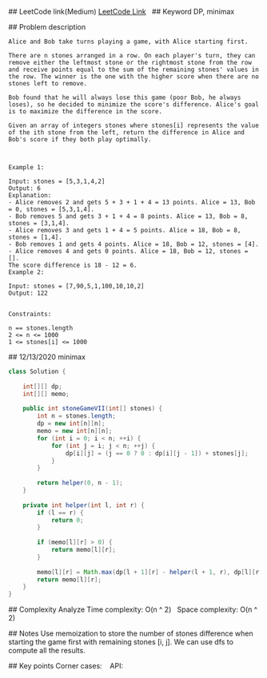 ## LeetCode link(Medium)
[LeetCode Link](https://leetcode.com/problems/stone-game-vii/)
 
## Keyword
DP, minimax

## Problem description
```
Alice and Bob take turns playing a game, with Alice starting first.

There are n stones arranged in a row. On each player's turn, they can remove either the leftmost stone or the rightmost stone from the row and receive points equal to the sum of the remaining stones' values in the row. The winner is the one with the higher score when there are no stones left to remove.

Bob found that he will always lose this game (poor Bob, he always loses), so he decided to minimize the score's difference. Alice's goal is to maximize the difference in the score.

Given an array of integers stones where stones[i] represents the value of the ith stone from the left, return the difference in Alice and Bob's score if they both play optimally.

 

Example 1:

Input: stones = [5,3,1,4,2]
Output: 6
Explanation: 
- Alice removes 2 and gets 5 + 3 + 1 + 4 = 13 points. Alice = 13, Bob = 0, stones = [5,3,1,4].
- Bob removes 5 and gets 3 + 1 + 4 = 8 points. Alice = 13, Bob = 8, stones = [3,1,4].
- Alice removes 3 and gets 1 + 4 = 5 points. Alice = 18, Bob = 8, stones = [1,4].
- Bob removes 1 and gets 4 points. Alice = 18, Bob = 12, stones = [4].
- Alice removes 4 and gets 0 points. Alice = 18, Bob = 12, stones = [].
The score difference is 18 - 12 = 6.
Example 2:

Input: stones = [7,90,5,1,100,10,10,2]
Output: 122
 

Constraints:

n == stones.length
2 <= n <= 1000
1 <= stones[i] <= 1000
```
## 12/13/2020 minimax
```java
class Solution {
    
    int[][] dp;
    int[][] memo;
    
    public int stoneGameVII(int[] stones) {
        int n = stones.length;
        dp = new int[n][n];
        memo = new int[n][n];
        for (int i = 0; i < n; ++i) {
            for (int j = i; j < n; ++j) {
                dp[i][j] = (j == 0 ? 0 : dp[i][j - 1]) + stones[j];
            }
        }
        
        return helper(0, n - 1);
    }
    
    private int helper(int l, int r) {
        if (l == r) {
            return 0;
        }
        
        if (memo[l][r] > 0) {
            return memo[l][r];
        }
        
        memo[l][r] = Math.max(dp[l + 1][r] - helper(l + 1, r), dp[l][r - 1] - helper(l, r - 1));
        return memo[l][r];
    }
}
```

## Complexity Analyze
Time complexity: O(n ^ 2)  
Space complexity: O(n ^ 2)

## Notes
Use memoization to store the number of stones difference when starting the game first with remaining stones [i, j]. We can use dfs to compute all the results.  

## Key points
Corner cases:   
API: